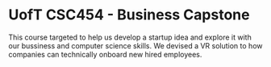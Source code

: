 # UofT CSC454 - Business Capstone
This course targeted to help us develop a startup idea and explore it with our bussiness and computer science skills. We devised a VR solution to how companies can technically onboard new hired employees.

